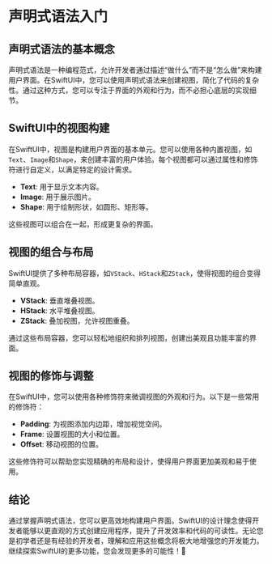 ﻿# 声明式语法入门

## 声明式语法的基本概念

声明式语法是一种编程范式，允许开发者通过描述“做什么”而不是“怎么做”来构建用户界面。在SwiftUI中，您可以使用声明式语法来创建视图，简化了代码的复杂性。通过这种方式，您可以专注于界面的外观和行为，而不必担心底层的实现细节。

## SwiftUI中的视图构建

在SwiftUI中，视图是构建用户界面的基本单元。您可以使用各种内置视图，如`Text`、`Image`和`Shape`，来创建丰富的用户体验。每个视图都可以通过属性和修饰符进行自定义，以满足特定的设计需求。

- **Text**: 用于显示文本内容。
- **Image**: 用于展示图片。
- **Shape**: 用于绘制形状，如圆形、矩形等。

这些视图可以组合在一起，形成更复杂的界面。

## 视图的组合与布局

SwiftUI提供了多种布局容器，如`VStack`、`HStack`和`ZStack`，使得视图的组合变得简单直观。

- **VStack**: 垂直堆叠视图。
- **HStack**: 水平堆叠视图。
- **ZStack**: 叠加视图，允许视图重叠。

通过这些布局容器，您可以轻松地组织和排列视图，创建出美观且功能丰富的界面。

## 视图的修饰与调整

在SwiftUI中，您可以使用各种修饰符来微调视图的外观和行为。以下是一些常用的修饰符：

- **Padding**: 为视图添加内边距，增加视觉空间。
- **Frame**: 设置视图的大小和位置。
- **Offset**: 移动视图的位置。

这些修饰符可以帮助您实现精确的布局和设计，使得用户界面更加美观和易于使用。

## 结论

通过掌握声明式语法，您可以更高效地构建用户界面。SwiftUI的设计理念使得开发者能够以更直观的方式创建应用程序，提升了开发效率和代码的可读性。无论您是初学者还是有经验的开发者，理解和应用这些概念将极大地增强您的开发能力。继续探索SwiftUI的更多功能，您会发现更多的可能性！🚀



